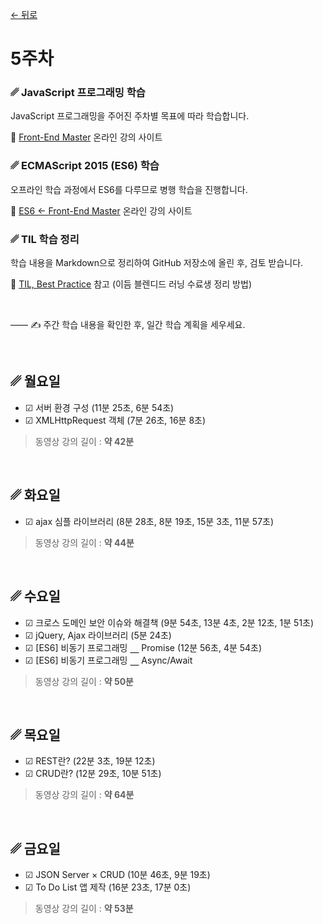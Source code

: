 [← 뒤로](./README.md)

# 5주차

### ␥ JavaScript 프로그래밍 학습

JavaScript 프로그래밍을 주어진 주차별 목표에 따라 학습합니다.

🔗 [Front-End Master](https://yamoo9.github.io/front-end-master) 온라인 강의 사이트


### ␥ ECMAScript 2015 (ES6) 학습

오프라인 학습 과정에서 ES6를 다루므로 병행 학습을 진행합니다.

🔗 [ES6 ← Front-End Master](https://yamoo9.github.io/front-end-master/lecture/es6-intro.html) 온라인 강의 사이트


### ␥ <abbr title="Today I Learned" style="cursor: help; text-decoration: none">TIL</abbr> 학습 정리

학습 내용을 Markdown으로 정리하여 GitHub 저장소에 올린 후, 검토 받습니다.

🔗 [TIL, Best Practice](https://github.com/dreamfulbud/TIL/blob/master/WEEK01.md) 참고 (이듬 블렌디드 러닝 수료생 정리 방법)

<br>

—— ✍️ 주간 학습 내용을 확인한 후, 일간 학습 계획을 세우세요.

<br>

## ␥ 월요일

- ☑︎ 서버 환경 구성 (11분 25초, 6분 54초)
- ☑︎ XMLHttpRequest 객체 (7분 26초, 16분 8초)

> 동영상 강의 길이 : <b>약 42분</b>

<br>

## ␥ 화요일

- ☑︎ ajax 심플 라이브러리 (8분 28초, 8분 19초, 15분 3초, 11분 57초)

> 동영상 강의 길이 : <b>약 44분</b>

<br>

## ␥ 수요일

- ☑︎ 크로스 도메인 보안 이슈와 해결책 (9분 54초, 13분 4초, 2분 12초, 1분 51초)
- ☑︎ jQuery, Ajax 라이브러리 (5분 24초)
- ☑︎ [ES6] 비동기 프로그래밍 ⎽ Promise (12분 56초, 4분 54초)
- ☑︎ [ES6] 비동기 프로그래밍 ⎽ Async/Await

> 동영상 강의 길이 : <b>약 50분</b>

<br>

## ␥ 목요일

- ☑︎ REST란? (22분 3초, 19분 12초)
- ☑︎ CRUD란? (12분 29초, 10분 51초)

> 동영상 강의 길이 : <b>약 64분</b>

<br>

## ␥ 금요일

- ☑︎ JSON Server × CRUD (10분 46초, 9분 19초)
- ☑︎ To Do List 앱 제작 (16분 23초, 17분 0초)

> 동영상 강의 길이 : <b>약 53분</b>